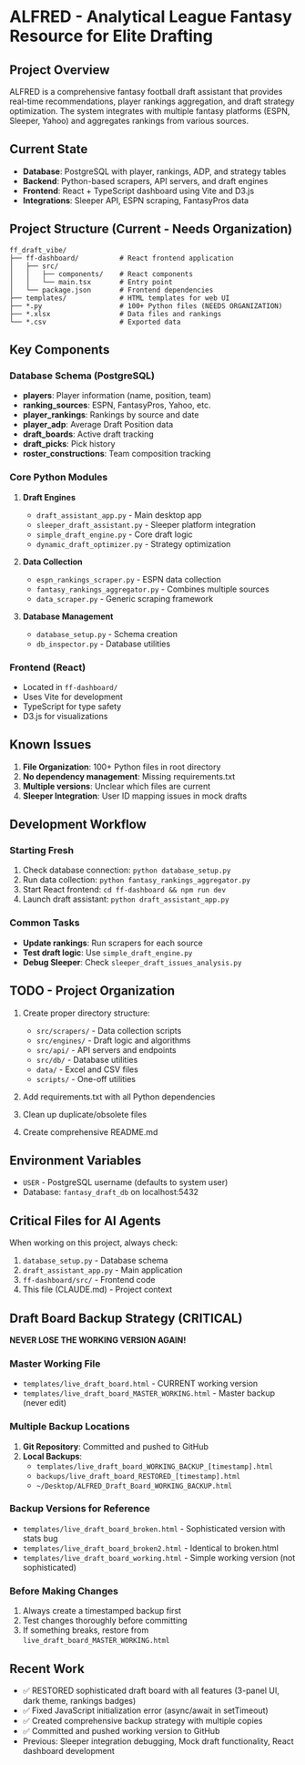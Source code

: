 # ALFRED - Analytical League Fantasy Resource for Elite Drafting

## Project Overview
ALFRED is a comprehensive fantasy football draft assistant that provides real-time recommendations, player rankings aggregation, and draft strategy optimization. The system integrates with multiple fantasy platforms (ESPN, Sleeper, Yahoo) and aggregates rankings from various sources.

## Current State
- **Database**: PostgreSQL with player, rankings, ADP, and strategy tables
- **Backend**: Python-based scrapers, API servers, and draft engines
- **Frontend**: React + TypeScript dashboard using Vite and D3.js
- **Integrations**: Sleeper API, ESPN scraping, FantasyPros data

## Project Structure (Current - Needs Organization)
```
ff_draft_vibe/
├── ff-dashboard/          # React frontend application
│   ├── src/
│   │   ├── components/    # React components
│   │   └── main.tsx       # Entry point
│   └── package.json       # Frontend dependencies
├── templates/             # HTML templates for web UI
├── *.py                   # 100+ Python files (NEEDS ORGANIZATION)
├── *.xlsx                 # Data files and rankings
└── *.csv                  # Exported data
```

## Key Components

### Database Schema (PostgreSQL)
- **players**: Player information (name, position, team)
- **ranking_sources**: ESPN, FantasyPros, Yahoo, etc.
- **player_rankings**: Rankings by source and date
- **player_adp**: Average Draft Position data
- **draft_boards**: Active draft tracking
- **draft_picks**: Pick history
- **roster_constructions**: Team composition tracking

### Core Python Modules
1. **Draft Engines**
   - `draft_assistant_app.py` - Main desktop app
   - `sleeper_draft_assistant.py` - Sleeper platform integration
   - `simple_draft_engine.py` - Core draft logic
   - `dynamic_draft_optimizer.py` - Strategy optimization

2. **Data Collection**
   - `espn_rankings_scraper.py` - ESPN data collection
   - `fantasy_rankings_aggregator.py` - Combines multiple sources
   - `data_scraper.py` - Generic scraping framework

3. **Database Management**
   - `database_setup.py` - Schema creation
   - `db_inspector.py` - Database utilities

### Frontend (React)
- Located in `ff-dashboard/`
- Uses Vite for development
- TypeScript for type safety
- D3.js for visualizations

## Known Issues
1. **File Organization**: 100+ Python files in root directory
2. **No dependency management**: Missing requirements.txt
3. **Multiple versions**: Unclear which files are current
4. **Sleeper Integration**: User ID mapping issues in mock drafts

## Development Workflow

### Starting Fresh
1. Check database connection: `python database_setup.py`
2. Run data collection: `python fantasy_rankings_aggregator.py`
3. Start React frontend: `cd ff-dashboard && npm run dev`
4. Launch draft assistant: `python draft_assistant_app.py`

### Common Tasks
- **Update rankings**: Run scrapers for each source
- **Test draft logic**: Use `simple_draft_engine.py`
- **Debug Sleeper**: Check `sleeper_draft_issues_analysis.py`

## TODO - Project Organization
1. Create proper directory structure:
   - `src/scrapers/` - Data collection scripts
   - `src/engines/` - Draft logic and algorithms
   - `src/api/` - API servers and endpoints
   - `src/db/` - Database utilities
   - `data/` - Excel and CSV files
   - `scripts/` - One-off utilities

2. Add requirements.txt with all Python dependencies

3. Clean up duplicate/obsolete files

4. Create comprehensive README.md

## Environment Variables
- `USER` - PostgreSQL username (defaults to system user)
- Database: `fantasy_draft_db` on localhost:5432

## Critical Files for AI Agents
When working on this project, always check:
1. `database_setup.py` - Database schema
2. `draft_assistant_app.py` - Main application
3. `ff-dashboard/src/` - Frontend code
4. This file (CLAUDE.md) - Project context

## Draft Board Backup Strategy (CRITICAL)
**NEVER LOSE THE WORKING VERSION AGAIN!**

### Master Working File
- `templates/live_draft_board.html` - CURRENT working version
- `templates/live_draft_board_MASTER_WORKING.html` - Master backup (never edit)

### Multiple Backup Locations
1. **Git Repository**: Committed and pushed to GitHub
2. **Local Backups**:
   - `templates/live_draft_board_WORKING_BACKUP_[timestamp].html`
   - `backups/live_draft_board_RESTORED_[timestamp].html`
   - `~/Desktop/ALFRED_Draft_Board_WORKING_BACKUP.html`

### Backup Versions for Reference
- `templates/live_draft_board_broken.html` - Sophisticated version with stats bug
- `templates/live_draft_board_broken2.html` - Identical to broken.html  
- `templates/live_draft_board_working.html` - Simple working version (not sophisticated)

### Before Making Changes
1. Always create a timestamped backup first
2. Test changes thoroughly before committing
3. If something breaks, restore from `live_draft_board_MASTER_WORKING.html`

## Recent Work
- ✅ RESTORED sophisticated draft board with all features (3-panel UI, dark theme, rankings badges)
- ✅ Fixed JavaScript initialization error (async/await in setTimeout)
- ✅ Created comprehensive backup strategy with multiple copies
- ✅ Committed and pushed working version to GitHub
- Previous: Sleeper integration debugging, Mock draft functionality, React dashboard development